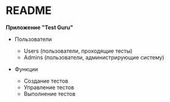 # README

**Приложение "Test Guru"**

* Пользователи
    * Users (пользователи, проходящие тесты)
    * Admins (пользователи, администрирующие систему)
    
* Функции
    * Создание тестов
    * Управление тестов
    * Выполнение тестов